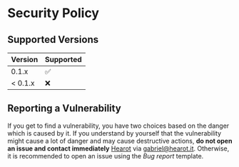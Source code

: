 # Security Policy

## Supported Versions

| Version   | Supported          |
| --------- | ------------------ |
| 0.1.x     | :white_check_mark: |
| < 0.1.x   | :x:                |

## Reporting a Vulnerability

If you get to find a vulnerability, you have two choices based on the danger which is caused by it.
If you understand by yourself that the vulnerability might cause a lot of danger and may cause destructive actions, **do not open an issue and contact immediately** [Hearot](https://github.com/hearot) via gabriel@hearot.it.
Otherwise, it is recommended to open an issue using the *Bug report* template.
